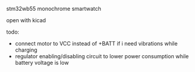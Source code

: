 stm32wb55 monochrome smartwatch

open with kicad

todo:
- connect motor to VCC instead of +BATT if i need vibrations while charging
- regulator enabling/disabling circuit to lower power consumption while battery voltage is low
